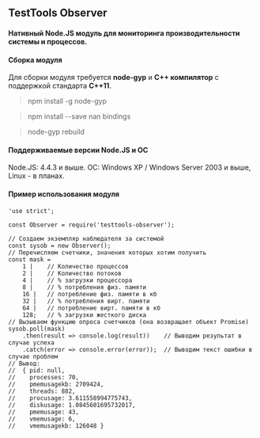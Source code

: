 ## TestTools Observer ##
#### Нативный Node.JS модуль для мониторинга производительности системы и процессов. ####

#### Сборка модуля ####
Для сборки модуля требуется **node-gyp** и **C++ компилятор** с поддержкой стандарта **C++11**.

> npm install -g node-gyp

> npm install --save nan bindings

> node-gyp rebuild

#### Поддерживаемые версии Node.JS и ОС ####
Node.JS: 4.4.3 и выше.
ОС: Windows XP / Windows Server 2003 и выше, Linux - в планах.

#### Пример использования модуля ####

    'use strict';
    
    const Observer = require('testtools-observer');
    
    // Создаем экземпляр наблюдателя за системой
    const sysob = new Observer();
    // Перечисляем счетчики, значения которых хотим получить
    const mask =
        1 |    // Количество процессов
        2 |    // Количество потоков
        4 |    // % загрузки процессора
        8 |    // % потребления физ. памяти
        16 |   // потребление физ. памяти в кб
        32 |   // % потребления вирт. памяти
        64 |   // потребление вирт. памяти в кб
        128;   // % загрузки жесткого диска
    // Вызываем функцию опроса счетчиков (она возвращает объект Promise)
    sysob.poll(mask)
        .then(result => console.log(result))    // Выводим результат в случае успеха
        .catch(error => console.error(error));  // Выводим текст ошибки в случае проблем
    // Вывод:
    //  { pid: null,
    //    processes: 70,
    //    pmemusagekb: 2709424,
    //    threads: 882,
    //    procusage: 3.611558994775743,
    //    diskusage: 1.0845601695732017,
    //    pmemusage: 43,
    //    vmemusage: 6,
    //    vmemusagekb: 126048 }